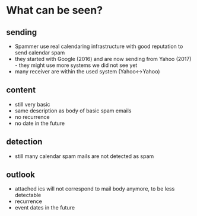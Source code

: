 # What can be seen?

## sending
- Spammer use real calendaring infrastructure with good reputation to send calendar spam
- they started with Google (2016) and are now sending from Yahoo (2017) - they might use more systems we did not see yet
- many receiver are within the used system (Yahoo<->Yahoo)

## content
- still very basic
- same description as body of basic spam emails
- no recurrence
- no date in the future

## detection
- still many calendar spam mails are not detected as spam

## outlook
- attached ics will not correspond to mail body anymore, to be less detectable
- recurrence
- event dates in the future 
